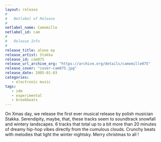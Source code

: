 ```yaml
---
layout: release
#
#   Netlabel of Release
#
netlabel_name: Camomille
netlabel_id: cam
#
#   Release Info
#
release_title: alone ep
release_artist: Stakka
release_id: cam075
release_url_archive_org: "https://archive.org/details/camomille075"
release_cover: "cover-cam075.jpg"
release_date: 2005-01-03
categories:
   - electronic music
tags:
   - idm
   - experimental
   - breakbeats
---
```

On Xmas day, we release the first ever musical release by polish musician Stakka. Serendipity, maybe, that, these tracks seem to soundtrack snowfall and wintery landscapes. 6 tracks that total up to a bit more than 20 minutes of dreamy hip-hop vibes directly from the cumulous clouds. Crunchy beats with melodies that light the winter nightsky. Merry christmas to all ! 
